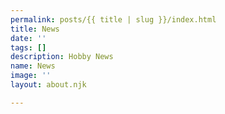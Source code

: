 ```yaml
---
permalink: posts/{{ title | slug }}/index.html
title: News
date: ''
tags: []
description: Hobby News
name: News
image: ''
layout: about.njk

---
```

